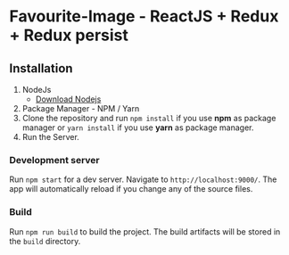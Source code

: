 # Favourite-Image - ReactJS + Redux + Redux persist

## Installation

1.  NodeJs
    - [Download Nodejs](https://nodejs.org/en/download/)
2.  Package Manager - NPM / Yarn
3.  Clone the repository and run `npm install` if you use **npm** as package manager or `yarn install` if you use **yarn** as package manager.
10. Run the Server.

### Development server

Run `npm start` for a dev server. Navigate to `http://localhost:9000/`. The app will automatically reload if you change any of the source files.

### Build

Run `npm run build` to build the project. The build artifacts will be stored in the `build` directory.
